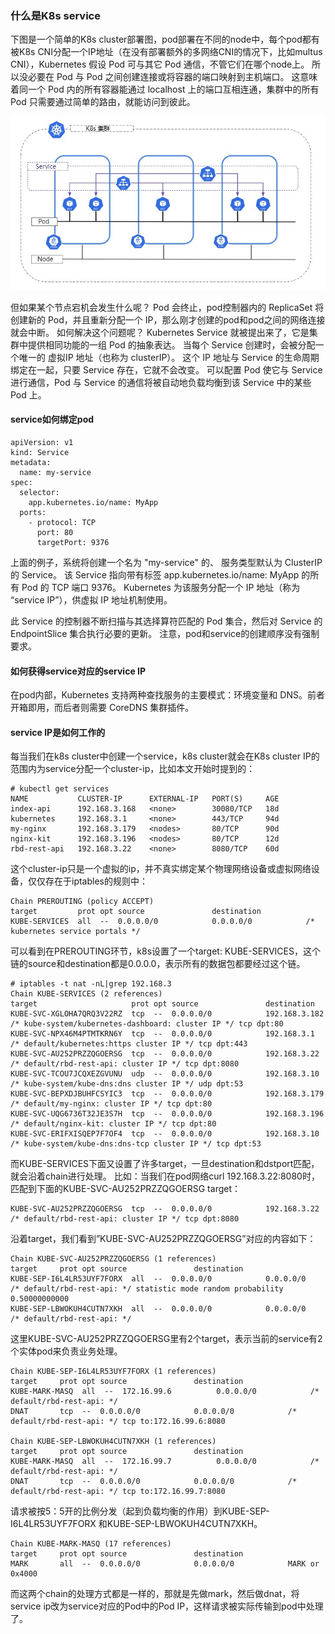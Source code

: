 ### 什么是K8s service
下图是一个简单的K8s cluster部署图，pod部署在不同的node中，每个pod都有被K8s CNI分配一个IP地址（在没有部署额外的多网络CNI的情况下，比如multus CNI），Kubernetes 假设 Pod 可与其它 Pod 通信，不管它们在哪个node上。 所以没必要在 Pod 与 Pod 之间创建连接或将容器的端口映射到主机端口。 这意味着同一个 Pod 内的所有容器能通过 localhost 上的端口互相连通，集群中的所有 Pod 只需要通过简单的路由，就能访问到彼此。

![](../picture/37.jpg)

但如果某个节点宕机会发生什么呢？ Pod 会终止，pod控制器内的 ReplicaSet 将创建新的 Pod，并且重新分配一个 IP，那么刚才创建的pod和pod之间的网络连接就会中断。
如何解决这个问题呢？ Kubernetes Service 就被提出来了，它是集群中提供相同功能的一组 Pod 的抽象表达。 当每个 Service 创建时，会被分配一个唯一的 虚拟IP 地址（也称为 clusterIP）。 这个 IP 地址与 Service 的生命周期绑定在一起，只要 Service 存在，它就不会改变。 可以配置 Pod 使它与 Service 进行通信，Pod 与 Service 的通信将被自动地负载均衡到该 Service 中的某些 Pod 上。

#### service如何绑定pod
```
apiVersion: v1
kind: Service
metadata:
  name: my-service
spec:
  selector:
    app.kubernetes.io/name: MyApp
  ports:
    - protocol: TCP
      port: 80
      targetPort: 9376
```
上面的例子，系统将创建一个名为 "my-service" 的、 服务类型默认为 ClusterIP 的 Service。 该 Service 指向带有标签 app.kubernetes.io/name: MyApp 的所有 Pod 的 TCP 端口 9376。
Kubernetes 为该服务分配一个 IP 地址（称为 “service IP”），供虚拟 IP 地址机制使用。 

此 Service 的控制器不断扫描与其选择算符匹配的 Pod 集合，然后对 Service 的 EndpointSlice 集合执行必要的更新。
注意，pod和service的创建顺序没有强制要求。

#### 如何获得service对应的service IP
在pod内部，Kubernetes 支持两种查找服务的主要模式：环境变量和 DNS。前者开箱即用，而后者则需要 CoreDNS 集群插件。

#### service IP是如何工作的
每当我们在k8s cluster中创建一个service，k8s cluster就会在K8s cluster IP的范围内为service分配一个cluster-ip，比如本文开始时提到的：
```
# kubectl get services
NAME           CLUSTER-IP      EXTERNAL-IP   PORT(S)     AGE
index-api      192.168.3.168   <none>        30080/TCP   18d
kubernetes     192.168.3.1     <none>        443/TCP     94d
my-nginx       192.168.3.179   <nodes>       80/TCP      90d
nginx-kit      192.168.3.196   <nodes>       80/TCP      12d
rbd-rest-api   192.168.3.22    <none>        8080/TCP    60d
```

这个cluster-ip只是一个虚拟的ip，并不真实绑定某个物理网络设备或虚拟网络设备，仅仅存在于iptables的规则中：
```
Chain PREROUTING (policy ACCEPT)
target         prot opt source               destination
KUBE-SERVICES  all  --  0.0.0.0/0            0.0.0.0/0            /* kubernetes service portals */
```
可以看到在PREROUTING环节，k8s设置了一个target: KUBE-SERVICES，这个链的source和destination都是0.0.0.0，表示所有的数据包都要经过这个链。
```
# iptables -t nat -nL|grep 192.168.3
Chain KUBE-SERVICES (2 references)
target                     prot opt source               destination
KUBE-SVC-XGLOHA7QRQ3V22RZ  tcp  --  0.0.0.0/0            192.168.3.182        /* kube-system/kubernetes-dashboard: cluster IP */ tcp dpt:80
KUBE-SVC-NPX46M4PTMTKRN6Y  tcp  --  0.0.0.0/0            192.168.3.1          /* default/kubernetes:https cluster IP */ tcp dpt:443
KUBE-SVC-AU252PRZZQGOERSG  tcp  --  0.0.0.0/0            192.168.3.22         /* default/rbd-rest-api: cluster IP */ tcp dpt:8080
KUBE-SVC-TCOU7JCQXEZGVUNU  udp  --  0.0.0.0/0            192.168.3.10         /* kube-system/kube-dns:dns cluster IP */ udp dpt:53
KUBE-SVC-BEPXDJBUHFCSYIC3  tcp  --  0.0.0.0/0            192.168.3.179        /* default/my-nginx: cluster IP */ tcp dpt:80
KUBE-SVC-UQG6736T32JE3S7H  tcp  --  0.0.0.0/0            192.168.3.196        /* default/nginx-kit: cluster IP */ tcp dpt:80
KUBE-SVC-ERIFXISQEP7F7OF4  tcp  --  0.0.0.0/0            192.168.3.10         /* kube-system/kube-dns:dns-tcp cluster IP */ tcp dpt:53
```
而KUBE-SERVICES下面又设置了许多target，一旦destination和dstport匹配，就会沿着chain进行处理。
比如：当我们在pod网络curl 192.168.3.22:8080时，匹配到下面的KUBE-SVC-AU252PRZZQGOERSG target：
```
KUBE-SVC-AU252PRZZQGOERSG  tcp  --  0.0.0.0/0            192.168.3.22         /* default/rbd-rest-api: cluster IP */ tcp dpt:8080
```

沿着target，我们看到”KUBE-SVC-AU252PRZZQGOERSG”对应的内容如下：
```
Chain KUBE-SVC-AU252PRZZQGOERSG (1 references)
target     prot opt source               destination
KUBE-SEP-I6L4LR53UYF7FORX  all  --  0.0.0.0/0            0.0.0.0/0            /* default/rbd-rest-api: */ statistic mode random probability 0.50000000000
KUBE-SEP-LBWOKUH4CUTN7XKH  all  --  0.0.0.0/0            0.0.0.0/0            /* default/rbd-rest-api: */
```
这里KUBE-SVC-AU252PRZZQGOERSG里有2个target，表示当前的service有2个实体pod来负责业务处理。
```
Chain KUBE-SEP-I6L4LR53UYF7FORX (1 references)
target     prot opt source               destination
KUBE-MARK-MASQ  all  --  172.16.99.6          0.0.0.0/0            /* default/rbd-rest-api: */
DNAT       tcp  --  0.0.0.0/0            0.0.0.0/0            /* default/rbd-rest-api: */ tcp to:172.16.99.6:8080

Chain KUBE-SEP-LBWOKUH4CUTN7XKH (1 references)
target     prot opt source               destination
KUBE-MARK-MASQ  all  --  172.16.99.7          0.0.0.0/0            /* default/rbd-rest-api: */
DNAT       tcp  --  0.0.0.0/0            0.0.0.0/0            /* default/rbd-rest-api: */ tcp to:172.16.99.7:8080
```
请求被按5：5开的比例分发（起到负载均衡的作用）到KUBE-SEP-I6L4LR53UYF7FORX 和KUBE-SEP-LBWOKUH4CUTN7XKH。
```
Chain KUBE-MARK-MASQ (17 references)
target     prot opt source               destination
MARK       all  --  0.0.0.0/0            0.0.0.0/0            MARK or 0x4000
```
而这两个chain的处理方式都是一样的，那就是先做mark，然后做dnat，将service ip改为service对应的Pod中的Pod IP，这样请求被实际传输到pod中处理了。